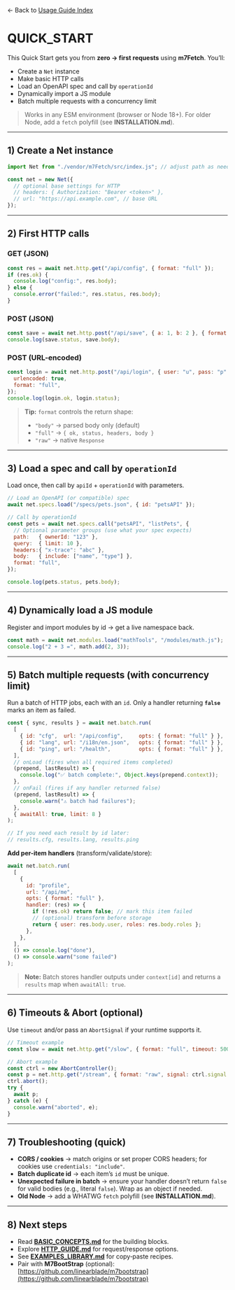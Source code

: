 ← Back to [Usage Guide Index](TOC.md)

# QUICK\_START

This Quick Start gets you from **zero → first requests** using **m7Fetch**. You’ll:

* Create a `Net` instance
* Make basic HTTP calls
* Load an OpenAPI spec and call by `operationId`
* Dynamically import a JS module
* Batch multiple requests with a concurrency limit

> Works in any ESM environment (browser or Node 18+). For older Node, add a `fetch` polyfill (see **INSTALLATION.md**).

---

## 1) Create a Net instance

```js
import Net from "./vendor/m7Fetch/src/index.js"; // adjust path as needed

const net = new Net({
  // optional base settings for HTTP
  // headers: { Authorization: "Bearer <token>" },
  // url: "https://api.example.com", // base URL
});
```

---

## 2) First HTTP calls

### GET (JSON)

```js
const res = await net.http.get("/api/config", { format: "full" });
if (res.ok) {
  console.log("config:", res.body);
} else {
  console.error("failed:", res.status, res.body);
}
```

### POST (JSON)

```js
const save = await net.http.post("/api/save", { a: 1, b: 2 }, { format: "full" });
console.log(save.status, save.body);
```

### POST (URL-encoded)

```js
const login = await net.http.post("/api/login", { user: "u", pass: "p" }, {
  urlencoded: true,
  format: "full",
});
console.log(login.ok, login.status);
```

> **Tip:** `format` controls the return shape:
>
> * `"body"` → parsed body only (default)
> * `"full"` → `{ ok, status, headers, body }`
> * `"raw"` → native `Response`

---

## 3) Load a spec and call by `operationId`

Load once, then call by `apiId` + `operationId` with parameters.

```js
// Load an OpenAPI (or compatible) spec
await net.specs.load("/specs/pets.json", { id: "petsAPI" });

// Call by operationId
const pets = await net.specs.call("petsAPI", "listPets", {
  // Optional parameter groups (use what your spec expects)
  path:   { ownerId: "123" },
  query:  { limit: 10 },
  headers:{ "x-trace": "abc" },
  body:   { include: ["name", "type"] },
  format: "full",
});

console.log(pets.status, pets.body);
```

---

## 4) Dynamically load a JS module

Register and import modules by id → get a live namespace back.

```js
const math = await net.modules.load("mathTools", "/modules/math.js");
console.log("2 + 3 =", math.add(2, 3));
```

---

## 5) Batch multiple requests (with concurrency limit)

Run a batch of HTTP jobs, each with an `id`. Only a handler returning **`false`** marks an item as failed.

```js
const { sync, results } = await net.batch.run(
  [
    { id: "cfg",  url: "/api/config",     opts: { format: "full" } },
    { id: "lang", url: "/i18n/en.json",   opts: { format: "full" } },
    { id: "ping", url: "/health",         opts: { format: "full" } },
  ],
  // onLoad (fires when all required items completed)
  (prepend, lastResult) => {
    console.log("✅ batch complete:", Object.keys(prepend.context));
  },
  // onFail (fires if any handler returned false)
  (prepend, lastResult) => {
    console.warn("⚠️ batch had failures");
  },
  { awaitAll: true, limit: 8 }
);

// If you need each result by id later:
// results.cfg, results.lang, results.ping
```

**Add per-item handlers** (transform/validate/store):

```js
await net.batch.run(
  [
    {
      id: "profile",
      url: "/api/me",
      opts: { format: "full" },
      handler: (res) => {
        if (!res.ok) return false; // mark this item failed
        // (optional) transform before storage
        return { user: res.body.user, roles: res.body.roles };
      },
    },
  ],
  () => console.log("done"),
  () => console.warn("some failed")
);
```

> **Note:** Batch stores handler outputs under `context[id]` and returns a `results` map when `awaitAll: true`.

---

## 6) Timeouts & Abort (optional)

Use `timeout` and/or pass an `AbortSignal` if your runtime supports it.

```js
// Timeout example
const slow = await net.http.get("/slow", { format: "full", timeout: 5000 });

// Abort example
const ctrl = new AbortController();
const p = net.http.get("/stream", { format: "raw", signal: ctrl.signal });
ctrl.abort();
try {
  await p;
} catch (e) {
  console.warn("aborted", e);
}
```

---

## 7) Troubleshooting (quick)

* **CORS / cookies** → match origins or set proper CORS headers; for cookies use `credentials: "include"`.
* **Batch duplicate id** → each item’s `id` must be unique.
* **Unexpected failure in batch** → ensure your handler doesn’t return `false` for valid bodies (e.g., literal `false`). Wrap as an object if needed.
* **Old Node** → add a WHATWG `fetch` polyfill (see **INSTALLATION.md**).

---

## 8) Next steps

* Read **[BASIC\_CONCEPTS.md](./BASIC_CONCEPTS.md)** for the building blocks.
* Explore **[HTTP\_GUIDE.md](./HTTP_GUIDE.md)** for request/response options.
* See **[EXAMPLES\_LIBRARY.md](./EXAMPLES_LIBRARY.md)** for copy‑paste recipes.
* Pair with **M7BootStrap** (optional): [https://github.com/linearblade/m7bootstrap](https://github.com/linearblade/m7bootstrap)
